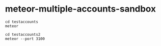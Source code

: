 # meteor-multiple-accounts-sandbox

```
cd testaccounts
meteor
```

```
cd testaccounts2
meteor --port 3100
```
